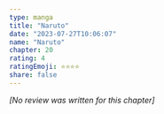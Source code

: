 ```yaml
---
type: manga
title: "Naruto"
date: "2023-07-27T10:06:07"
name: "Naruto"
chapter: 20
rating: 4
ratingEmoji: ⭐️⭐️⭐️⭐️
share: false
---
```


*[No review was written for this chapter]*
